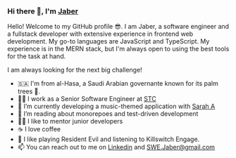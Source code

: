 ### Hi there 👋, I'm [Jaber](https://github.com/SWEJaber)

Hello! Welcome to my GitHub profile 😎. I am Jaber, a software engineer and a fullstack developer with extensive experience in frontend web development. My go-to languages are JavaScript and TypeScript. My experience is in the MERN stack, but I'm always open to using the best tools for the task at hand. 

I am always looking for the next big challenge!

- 🇸🇦 I'm from al-Hasa, a Saudi Arabian governante known for its palm trees 🌴.
- 👨‍💻 I work as a Senior Software Engineer at [STC](https://www.stc.com.sa/)
- 🎸 I’m currently developing a music-themed application with [Sarah A](https://github.com/SamPaddock)
- 🌱 I’m reading about monorepoes and test-driven development
- 👨‍🏫 I like to mentor junior developers
- ☕ I love coffee 
- 🎲 I like playing Resident Evil and listening to Killswitch Engage.
- 📫 You can reach out to me on [Linkedin](https://www.linkedin.com/in/swejaber) and SWE.Jaber@gmail.com

